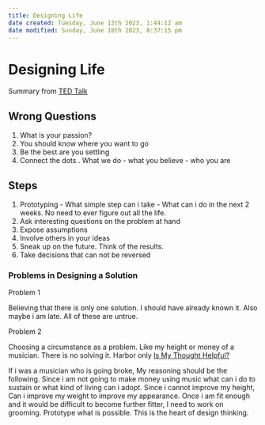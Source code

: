 ```yaml
---
title: Designing Life
date created: Tuesday, June 13th 2023, 1:44:12 am
date modified: Sunday, June 18th 2023, 8:37:15 pm
---
```


# Designing Life

Summary from [TED Talk](./$2./$2https://www.youtube.com/watch?v=SemHh0n19LA)

## Wrong Questions

1. What is your passion?
2. You should know where you want to go
3. Be the best are you settling
4. Connect the dots . What we do - what you believe - who you are

## Steps

1. Prototyping - What simple step can i take - What can i do in the next 2 weeks. No need to ever figure out all the life.
2. Ask interesting questions on the problem at hand
3. Expose assumptions
4. Involve others in your ideas
5. Sneak up on the future. Think of the results.
6. Take decisions that can not be reversed

### Problems in Designing a Solution

Problem 1

Believing that there is only one solution. I should have already known it. Also maybe i am late. All of these are untrue.

Problem 2

Choosing a circumstance as a problem. Like my height or money of a musician. There is no solving it. Harbor only [Is My Thought Helpful?](Habits-Behaviour/ACT-Acceptance-Therapy.md#Is%20My%20Thought%20Helpful?)

If i was a musician who is going broke, My reasoning should be the following.
Since i am not going to make money using music what can i do to sustain or what kind of living can i adopt.
Since i cannot improve my height, Can i improve my weight to improve my appearance. Once i am fit enough and it would be difficult to become further fitter, I need to work on grooming. Prototype what is possible. This is the heart of design thinking.

